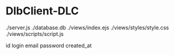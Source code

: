 # DlbClient-DLC

./server.js
./database.db
./views/index.ejs
./views/styles/style.css
./views/scripts/script.js


id 
login 
email 
password 
created_at 